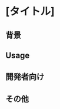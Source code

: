 # [タイトル]

## 背景
<!-- 開発背景 -->

## Usage
<!-- ローカルサーバーの起動方法等 -->

## 開発者向け
<!-- APIキーの管理方法等 -->

## その他